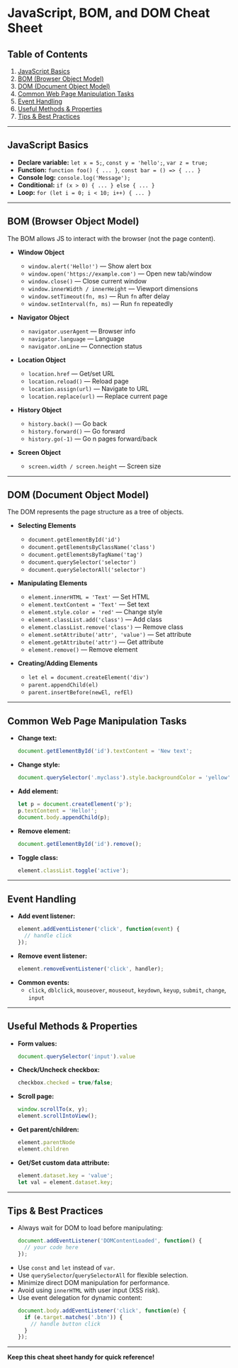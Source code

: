 # JavaScript, BOM, and DOM Cheat Sheet

## Table of Contents
1. [JavaScript Basics](#javascript-basics)
2. [BOM (Browser Object Model)](#bom-browser-object-model)
3. [DOM (Document Object Model)](#dom-document-object-model)
4. [Common Web Page Manipulation Tasks](#common-web-page-manipulation-tasks)
5. [Event Handling](#event-handling)
6. [Useful Methods & Properties](#useful-methods--properties)
7. [Tips & Best Practices](#tips--best-practices)

---

## JavaScript Basics
- **Declare variable:** `let x = 5;`, `const y = 'hello';`, `var z = true;`
- **Function:** `function foo() { ... }`, `const bar = () => { ... }`
- **Console log:** `console.log('Message');`
- **Conditional:** `if (x > 0) { ... } else { ... }`
- **Loop:** `for (let i = 0; i < 10; i++) { ... }`

---

## BOM (Browser Object Model)
The BOM allows JS to interact with the browser (not the page content).

- **Window Object**
  - `window.alert('Hello!')` — Show alert box
  - `window.open('https://example.com')` — Open new tab/window
  - `window.close()` — Close current window
  - `window.innerWidth / innerHeight` — Viewport dimensions
  - `window.setTimeout(fn, ms)` — Run `fn` after delay
  - `window.setInterval(fn, ms)` — Run `fn` repeatedly

- **Navigator Object**
  - `navigator.userAgent` — Browser info
  - `navigator.language` — Language
  - `navigator.onLine` — Connection status

- **Location Object**
  - `location.href` — Get/set URL
  - `location.reload()` — Reload page
  - `location.assign(url)` — Navigate to URL
  - `location.replace(url)` — Replace current page

- **History Object**
  - `history.back()` — Go back
  - `history.forward()` — Go forward
  - `history.go(-1)` — Go n pages forward/back

- **Screen Object**
  - `screen.width / screen.height` — Screen size

---

## DOM (Document Object Model)
The DOM represents the page structure as a tree of objects.

- **Selecting Elements**
  - `document.getElementById('id')`
  - `document.getElementsByClassName('class')`
  - `document.getElementsByTagName('tag')`
  - `document.querySelector('selector')`
  - `document.querySelectorAll('selector')`

- **Manipulating Elements**
  - `element.innerHTML = 'Text'` — Set HTML
  - `element.textContent = 'Text'` — Set text
  - `element.style.color = 'red'` — Change style
  - `element.classList.add('class')` — Add class
  - `element.classList.remove('class')` — Remove class
  - `element.setAttribute('attr', 'value')` — Set attribute
  - `element.getAttribute('attr')` — Get attribute
  - `element.remove()` — Remove element

- **Creating/Adding Elements**
  - `let el = document.createElement('div')`
  - `parent.appendChild(el)`
  - `parent.insertBefore(newEl, refEl)`

---

## Common Web Page Manipulation Tasks
- **Change text:**
  ```js
  document.getElementById('id').textContent = 'New text';
  ```
- **Change style:**
  ```js
  document.querySelector('.myclass').style.backgroundColor = 'yellow';
  ```
- **Add element:**
  ```js
  let p = document.createElement('p');
  p.textContent = 'Hello!';
  document.body.appendChild(p);
  ```
- **Remove element:**
  ```js
  document.getElementById('id').remove();
  ```
- **Toggle class:**
  ```js
  element.classList.toggle('active');
  ```

---

## Event Handling
- **Add event listener:**
  ```js
  element.addEventListener('click', function(event) {
    // handle click
  });
  ```
- **Remove event listener:**
  ```js
  element.removeEventListener('click', handler);
  ```
- **Common events:**
  - `click`, `dblclick`, `mouseover`, `mouseout`, `keydown`, `keyup`, `submit`, `change`, `input`

---

## Useful Methods & Properties
- **Form values:**
  ```js
  document.querySelector('input').value
  ```
- **Check/Uncheck checkbox:**
  ```js
  checkbox.checked = true/false;
  ```
- **Scroll page:**
  ```js
  window.scrollTo(x, y);
  element.scrollIntoView();
  ```
- **Get parent/children:**
  ```js
  element.parentNode
  element.children
  ```
- **Get/Set custom data attribute:**
  ```js
  element.dataset.key = 'value';
  let val = element.dataset.key;
  ```

---

## Tips & Best Practices
- Always wait for DOM to load before manipulating:
  ```js
  document.addEventListener('DOMContentLoaded', function() {
    // your code here
  });
  ```
- Use `const` and `let` instead of `var`.
- Use `querySelector`/`querySelectorAll` for flexible selection.
- Minimize direct DOM manipulation for performance.
- Avoid using `innerHTML` with user input (XSS risk).
- Use event delegation for dynamic content:
  ```js
  document.body.addEventListener('click', function(e) {
    if (e.target.matches('.btn')) {
      // handle button click
    }
  });
  ```

---

**Keep this cheat sheet handy for quick reference!**
